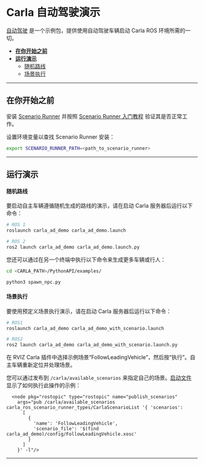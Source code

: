 # Carla 自动驾驶演示

[自动驾驶](https://github.com/carla-simulator/ros-bridge/tree/master/carla_ad_demo) 是一个示例包，提供使用自动驾驶车辆启动 Carla ROS 环境所需的一切。 

- [__在你开始之前__](#before_you_begin)
- [__运行演示__](#run_the_demo)
    - [随机路线](#random_route)
    - [场景执行](#scenario_execution)
---

## 在你开始之前 <span id="before_you_begin"></span>

安装 [Scenario Runner](https://carla-scenariorunner.readthedocs.io/en/latest/getting_scenariorunner/) 并按照 [Scenario Runner 入门教程](https://github.com/carla-simulator/scenario_runner/blob/master/Docs/getting_started.md) 验证其是否正常工作。

设置环境变量以查找 Scenario Runner 安装：

```sh
export SCENARIO_RUNNER_PATH=<path_to_scenario_runner>
```

---

## 运行演示 <span id="run_the_demo"></span>


#### 随机路线 <span id="random_route"></span>

要启动自主车辆遵循随机生成的路线的演示，请在启动 Carla 服务器后运行以下命令：

```sh
# ROS 1
roslaunch carla_ad_demo carla_ad_demo.launch

# ROS 2
ros2 launch carla_ad_demo carla_ad_demo.launch.py
```

您还可以通过在另一个终端中执行以下命令来生成更多车辆或行人：

```sh
cd <CARLA_PATH>/PythonAPI/examples/

python3 spawn_npc.py
```

#### 场景执行 <span id="scenario_execution"></span>

要使用预定义场景执行演示，请在启动 Carla 服务器后运行以下命令：

```sh
# ROS1
roslaunch carla_ad_demo carla_ad_demo_with_scenario.launch

# ROS2
ros2 launch carla_ad_demo carla_ad_demo_with_scenario.launch.py
```

在 RVIZ Carla 插件中选择示例场景“FollowLeadingVehicle”，然后按“执行”。自主车辆重新定位并处理场景。

您可以通过发布到 `/carla/available_scenarios` 来指定自己的场景。[启动文件](https://github.com/carla-simulator/ros-bridge/blob/ros2/carla_ad_demo/launch/carla_ad_demo_with_scenario.launch) 显示了如何执行此操作的示例：

```launch
  <node pkg="rostopic" type="rostopic" name="publish_scenarios"
    args="pub /carla/available_scenarios carla_ros_scenario_runner_types/CarlaScenarioList '{ 'scenarios':  
      [
        {
          'name': 'FollowLeadingVehicle',
          'scenario_file': '$(find carla_ad_demo)/config/FollowLeadingVehicle.xosc'
        }
      ]
    }' -l"/>
```

---



